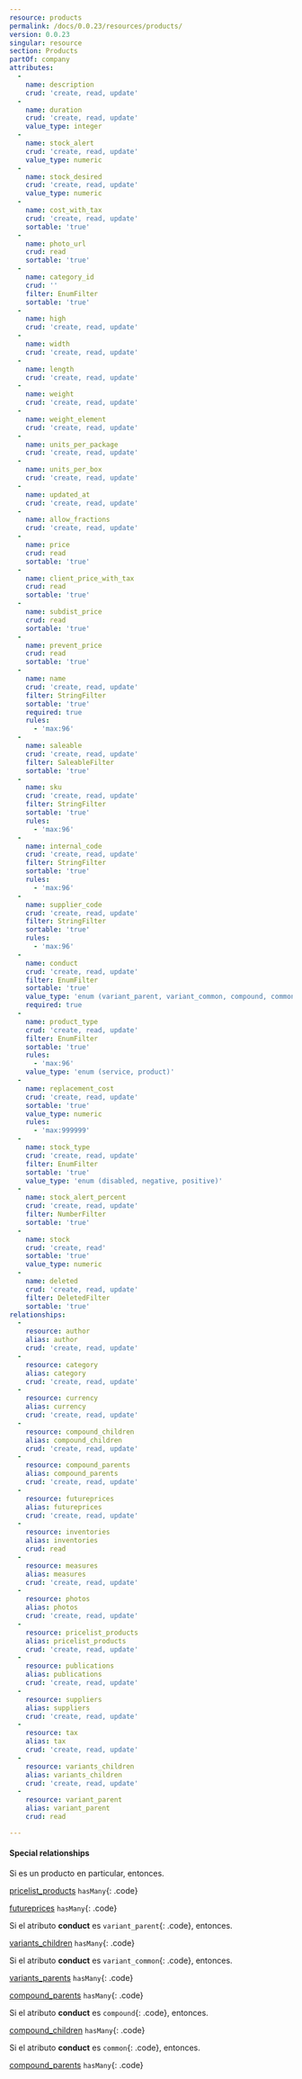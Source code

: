 ```yaml
---
resource: products
permalink: /docs/0.0.23/resources/products/
version: 0.0.23
singular: resource
section: Products
partOf: company
attributes:
  -
    name: description
    crud: 'create, read, update'
  -
    name: duration
    crud: 'create, read, update'
    value_type: integer
  -
    name: stock_alert
    crud: 'create, read, update'
    value_type: numeric
  -
    name: stock_desired
    crud: 'create, read, update'
    value_type: numeric
  -
    name: cost_with_tax
    crud: 'create, read, update'
    sortable: 'true'
  -
    name: photo_url
    crud: read
    sortable: 'true'
  -
    name: category_id
    crud: ''
    filter: EnumFilter
    sortable: 'true'
  -
    name: high
    crud: 'create, read, update'
  -
    name: width
    crud: 'create, read, update'
  -
    name: length
    crud: 'create, read, update'
  -
    name: weight
    crud: 'create, read, update'
  -
    name: weight_element
    crud: 'create, read, update'
  -
    name: units_per_package
    crud: 'create, read, update'
  -
    name: units_per_box
    crud: 'create, read, update'
  -
    name: updated_at
    crud: 'create, read, update'
  -
    name: allow_fractions
    crud: 'create, read, update'
  -
    name: price
    crud: read
    sortable: 'true'
  -
    name: client_price_with_tax
    crud: read
    sortable: 'true'
  -
    name: subdist_price
    crud: read
    sortable: 'true'
  -
    name: prevent_price
    crud: read
    sortable: 'true'
  -
    name: name
    crud: 'create, read, update'
    filter: StringFilter
    sortable: 'true'
    required: true
    rules:
      - 'max:96'
  -
    name: saleable
    crud: 'create, read, update'
    filter: SaleableFilter
    sortable: 'true'
  -
    name: sku
    crud: 'create, read, update'
    filter: StringFilter
    sortable: 'true'
    rules:
      - 'max:96'
  -
    name: internal_code
    crud: 'create, read, update'
    filter: StringFilter
    sortable: 'true'
    rules:
      - 'max:96'
  -
    name: supplier_code
    crud: 'create, read, update'
    filter: StringFilter
    sortable: 'true'
    rules:
      - 'max:96'
  -
    name: conduct
    crud: 'create, read, update'
    filter: EnumFilter
    sortable: 'true'
    value_type: 'enum (variant_parent, variant_common, compound, common)'
    required: true
  -
    name: product_type
    crud: 'create, read, update'
    filter: EnumFilter
    sortable: 'true'
    rules:
      - 'max:96'
    value_type: 'enum (service, product)'
  -
    name: replacement_cost
    crud: 'create, read, update'
    sortable: 'true'
    value_type: numeric
    rules:
      - 'max:999999'
  -
    name: stock_type
    crud: 'create, read, update'
    filter: EnumFilter
    sortable: 'true'
    value_type: 'enum (disabled, negative, positive)'
  -
    name: stock_alert_percent
    crud: 'create, read, update'
    filter: NumberFilter
    sortable: 'true'
  -
    name: stock
    crud: 'create, read'
    sortable: 'true'
    value_type: numeric
  -
    name: deleted
    crud: 'create, read, update'
    filter: DeletedFilter
    sortable: 'true'
relationships:
  -
    resource: author
    alias: author
    crud: 'create, read, update'
  -
    resource: category
    alias: category
    crud: 'create, read, update'
  -
    resource: currency
    alias: currency
    crud: 'create, read, update'
  -
    resource: compound_children
    alias: compound_children
    crud: 'create, read, update'
  -
    resource: compound_parents
    alias: compound_parents
    crud: 'create, read, update'
  -
    resource: futureprices
    alias: futureprices
    crud: 'create, read, update'
  -
    resource: inventories
    alias: inventories
    crud: read
  -
    resource: measures
    alias: measures
    crud: 'create, read, update'
  -
    resource: photos
    alias: photos
    crud: 'create, read, update'
  -
    resource: pricelist_products
    alias: pricelist_products
    crud: 'create, read, update'
  -
    resource: publications
    alias: publications
    crud: 'create, read, update'
  -
    resource: suppliers
    alias: suppliers
    crud: 'create, read, update'
  -
    resource: tax
    alias: tax
    crud: 'create, read, update'
  -
    resource: variants_children
    alias: variants_children
    crud: 'create, read, update'
  -
    resource: variant_parent
    alias: variant_parent
    crud: read

---
```


#### Special relationships
Si es un producto en particular, entonces.


[pricelist_products](pricelist-products) `hasMany`{: .code}

[futureprices](futureprices) `hasMany`{: .code}

Si el atributo **conduct** es `variant_parent`{: .code}, entonces.

[variants_children](variants-children) `hasMany`{: .code}

Si el atributo **conduct** es `variant_common`{: .code}, entonces.

[variants_parents](variants-parents) `hasMany`{: .code}

[compound_parents](compound-parents) `hasMany`{: .code}

Si el atributo **conduct** es `compound`{: .code}, entonces.

[compound_children](compound-children) `hasMany`{: .code}

Si el atributo **conduct** es `common`{: .code}, entonces.

[compound_parents](compound-parents) `hasMany`{: .code}
